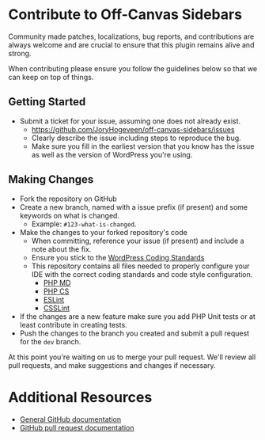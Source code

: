 # Contribute to Off-Canvas Sidebars

Community made patches, localizations, bug reports, and contributions are always welcome and are crucial to ensure that this plugin remains alive and strong.

When contributing please ensure you follow the guidelines below so that we can keep on top of things.

## Getting Started

* Submit a ticket for your issue, assuming one does not already exist.
  * https://github.com/JoryHogeveen/off-canvas-sidebars/issues
  * Clearly describe the issue including steps to reproduce the bug.
  * Make sure you fill in the earliest version that you know has the issue as well as the version of WordPress you're using.

## Making Changes

* Fork the repository on GitHub
* Create a new branch, named with a issue prefix (if present) and some keywords on what is changed.
  * Example: `#123-what-is-changed`.
* Make the changes to your forked repository's code
  * When committing, reference your issue (if present) and include a note about the fix.
  * Ensure you stick to the [WordPress Coding Standards](http://codex.wordpress.org/WordPress_Coding_Standards)
  * This repository contains all files needed to properly configure your IDE with the correct coding standards and code style configuration.
    * [PHP MD](https://github.com/JoryHogeveen/off-canvas-sidebars/blob/master/tests/phpmd.xml)
    * [PHP CS](https://github.com/JoryHogeveen/off-canvas-sidebars/blob/master/tests/phpcs.xml)
    * [ESLint](https://github.com/JoryHogeveen/off-canvas-sidebars/blob/master/tests/.eslintrc)
    * [CSSLint](https://github.com/JoryHogeveen/off-canvas-sidebars/blob/master/tests/.csslintrc)
* If the changes are a new feature make sure you add PHP Unit tests or at least contribute in creating tests.
* Push the changes to the branch you created and submit a pull request for the `dev` branch.

At this point you're waiting on us to merge your pull request. We'll review all pull requests, and make suggestions and changes if necessary.

# Additional Resources
* [General GitHub documentation](http://help.github.com/)
* [GitHub pull request documentation](http://help.github.com/send-pull-requests/)
